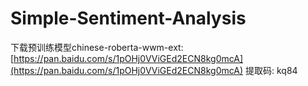 # Simple-Sentiment-Analysis

下载预训练模型chinese-roberta-wwm-ext: 
[https://pan.baidu.com/s/1pOHj0VViGEd2ECN8kg0mcA](https://pan.baidu.com/s/1pOHj0VViGEd2ECN8kg0mcA) 提取码: kq84